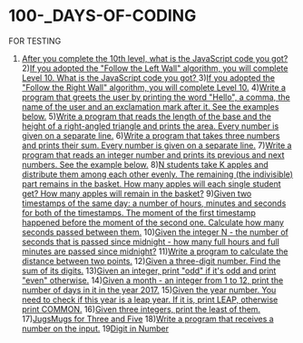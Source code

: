 # 100-_DAYS-OF-CODING
FOR TESTING
1) [After you complete the 10th level, what is the JavaScript code you got? ](https://github.com/PAVITHIRA01/100-_DAYS-OF-CODING/edit/master/README.md)
2)[If you adopted the "Follow the Left Wall" algorithm, you will complete Level 10. 
What is the JavaScript code you got? ](https://github.com/PAVITHIRA01/100-_DAYS-OF-CODING/edit/master/README.md)
3)[If you adopted the "Follow the Right Wall" algorithm, you will complete Level 10.]( https://github.com/PAVITHIRA01/100-_DAYS-OF-CODING/edit/master/README.md)
4)[Write a program that greets the user by printing the word "Hello", a comma, the name of the user and an exclamation mark after it. See the examples below.](https://github.com/PAVITHIRA01/100-_DAYS-OF-CODING/edit/master/README.md)
5)[Write a program that reads the length of the base and the height of a right-angled triangle and prints the area. Every number is given on a separate line.](https://github.com/PAVITHIRA01/100-_DAYS-OF-CODING/edit/master/README.md)
6)[Write a program that takes three numbers and prints their sum. Every number is given on a separate line.](https://github.com/PAVITHIRA01/100-_DAYS-OF-CODING/edit/master/README.md)
7)[Write a program that reads an integer number and prints its previous and next numbers. See the example below.](https://github.com/PAVITHIRA01/100-_DAYS-OF-CODING/edit/master/README.md)
8)[N students take K apples and distribute them among each other evenly. The remaining (the indivisible) part remains in the basket. How many apples will each single student get? How many apples will remain in the basket?](https://github.com/PAVITHIRA01/100-_DAYS-OF-CODING/edit/master/README.md)
9)[Given two timestamps of the same day: a number of hours, minutes and seconds for both of the timestamps. The moment of the first timestamp happened before the moment of the second one. Calculate how many seconds passed between them.](https://github.com/PAVITHIRA01/100-_DAYS-OF-CODING/edit/master/README.md)
10)[Given the integer N - the number of seconds that is passed since midnight - how many full hours and full minutes are passed since midnight?](https://github.com/PAVITHIRA01/100-_DAYS-OF-CODING/edit/master/README.md)
11)[Write a program to calculate the distance between two points.](https://github.com/PAVITHIRA01/100-_DAYS-OF-CODING/edit/master/README.md)
12)[Given a three-digit number. Find the sum of its digits.](https://github.com/PAVITHIRA01/100-_DAYS-OF-CODING/edit/master/README.md)
13)[Given an integer, print "odd" if it's odd and print "even" otherwise.](https://github.com/PAVITHIRA01/100-_DAYS-OF-CODING/edit/master/README.md)
14)[Given a month - an integer from 1 to 12, print the number of days in it in the year 2017.](https://github.com/PAVITHIRA01/100-_DAYS-OF-CODING/edit/master/README.md)
15)[Given the year number. You need to check if this year is a leap year. If it is, print LEAP, otherwise print COMMON.](https://github.com/PAVITHIRA01/100-_DAYS-OF-CODING/edit/master/README.md)
16)[Given three integers, print the least of them.](https://github.com/PAVITHIRA01/100-_DAYS-OF-CODING/edit/master/README.md)
17)[JugsMugs for Three and Five](https://github.com/PAVITHIRA01/100-_DAYS-OF-CODING/edit/master/README.md)
18)[Write a program that receives a number on the input.](https://github.com/PAVITHIRA01/100-_DAYS-OF-CODING/edit/master/README.md)
19[Digit in Number](https://github.com/PAVITHIRA01/100-_DAYS-OF-CODING/edit/master/README.md)
